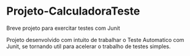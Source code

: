 # Projeto-CalculadoraTeste
Breve projeto para exercitar testes com Junit

Projeto desenvolvido com intuito de trabalhar o Teste Automatico com Junit, se tornando util para acelerar o trabalho de testes simples.
